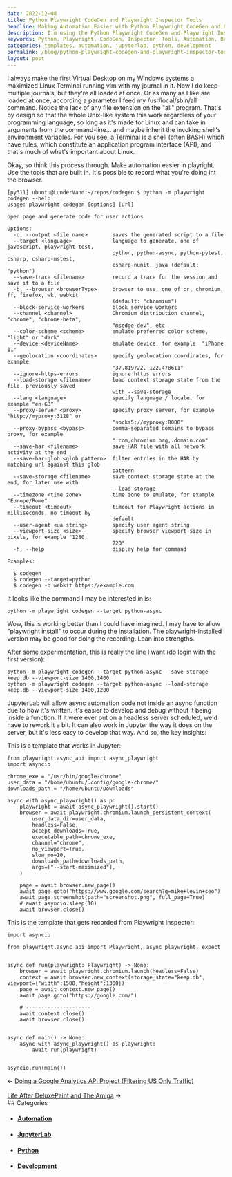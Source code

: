 ```yaml
---
date: 2022-12-08
title: Python Playwright CodeGen and Playwright Inspector Tools
headline: Making Automation Easier with Python Playwright CodeGen and Playwright Inspector Tools
description: I'm using the Python Playwright CodeGen and Playwright Inspector Tools to make automation easier. With the built-in tools I can record my browser activity and generate code for it. After experimenting with different commands, I was able to successfully run the python -m playwright codegen --target python-async command, allowing me to record my automation code in JupyterLab. I also created two templates for easier development.
keywords: Python, Playwright, CodeGen, Inspector, Tools, Automation, Browser, JupyterLab, Templates, Development, Headless, Server
categories: templates, automation, jupyterlab, python, development
permalink: /blog/python-playwright-codegen-and-playwright-inspector-tools/
layout: post
---
```



I always make the first Virtual Desktop on my Windows systems a maximized Linux
Terminal running vim with my journal in it. Now I do keep multiple journals,
but they're all loaded at once. Or as many as I like are loaded at once,
according a parameter I feed my /usr/local/sbin/all command. Notice the lack of
any file extension on the "all" program. That's by design so that the whole
Unix-like system this work regardless of your programming language, so long as
it's made for Linux and can take in arguments from the command-line... and
maybe inherit the invoking shell's environment variables. For you see, a
Terminal is a shell (often BASH) which have rules, which constitute an
application program interface (API), and that's much of what's important about
Linux.

Okay, so think this process through. Make automation easier in playright. Use
the tools that are built in. It's possible to record what you're doing int the
browser.

    [py311] ubuntu@LunderVand:~/repos/codegen $ python -m playwright codegen --help
    Usage: playwright codegen [options] [url]

    open page and generate code for user actions

    Options:
      -o, --output <file name>        saves the generated script to a file
      --target <language>             language to generate, one of javascript, playwright-test,
                                      python, python-async, python-pytest, csharp, csharp-mstest,
                                      csharp-nunit, java (default: "python")
      --save-trace <filename>         record a trace for the session and save it to a file
      -b, --browser <browserType>     browser to use, one of cr, chromium, ff, firefox, wk, webkit
                                      (default: "chromium")
      --block-service-workers         block service workers
      --channel <channel>             Chromium distribution channel, "chrome", "chrome-beta",
                                      "msedge-dev", etc
      --color-scheme <scheme>         emulate preferred color scheme, "light" or "dark"
      --device <deviceName>           emulate device, for example  "iPhone 11"
      --geolocation <coordinates>     specify geolocation coordinates, for example
                                      "37.819722,-122.478611"
      --ignore-https-errors           ignore https errors
      --load-storage <filename>       load context storage state from the file, previously saved
                                      with --save-storage
      --lang <language>               specify language / locale, for example "en-GB"
      --proxy-server <proxy>          specify proxy server, for example "http://myproxy:3128" or
                                      "socks5://myproxy:8080"
      --proxy-bypass <bypass>         comma-separated domains to bypass proxy, for example
                                      ".com,chromium.org,.domain.com"
      --save-har <filename>           save HAR file with all network activity at the end
      --save-har-glob <glob pattern>  filter entries in the HAR by matching url against this glob
                                      pattern
      --save-storage <filename>       save context storage state at the end, for later use with
                                      --load-storage
      --timezone <time zone>          time zone to emulate, for example "Europe/Rome"
      --timeout <timeout>             timeout for Playwright actions in milliseconds, no timeout by
                                      default
      --user-agent <ua string>        specify user agent string
      --viewport-size <size>          specify browser viewport size in pixels, for example "1280,
                                      720"
      -h, --help                      display help for command

    Examples:

      $ codegen
      $ codegen --target=python
      $ codegen -b webkit https://example.com

It looks like the command I may be interested in is:

    python -m playwright codegen --target python-async

Wow, this is working better than I could have imagined. I may have to allow
"playwright install" to occur during the installation. The playwright-installed
version may be good for doing the recording. Lean into strengths.

After some experimentation, this is really the line I want (do login with the
first version):

    python -m playwright codegen --target python-async --save-storage keep.db --viewport-size 1400,1400
    python -m playwright codegen --target python-async --load-storage keep.db --viewport-size 1400,1200

JupyterLab will allow async automation code not inside an async function due to
how it's written. It's easier to develop and debug without it being inside a
function. If it were ever put on a headless server scheduled, we'd have to
rework it a bit. It can also work in Jupyter the way it does on the server, but
it's less easy to develop that way. And so, the key insights:

This is a template that works in Jupyter:

    from playwright.async_api import async_playwright
    import asyncio

    chrome_exe = "/usr/bin/google-chrome"
    user_data = "/home/ubuntu/.config/google-chrome/"
    downloads_path = "/home/ubuntu/Downloads"

    async with async_playwright() as p:
        playwright = await async_playwright().start()
        browser = await playwright.chromium.launch_persistent_context(
            user_data_dir=user_data,
            headless=False,
            accept_downloads=True,
            executable_path=chrome_exe,
            channel="chrome",
            no_viewport=True,
            slow_mo=10,
            downloads_path=downloads_path,
            args=["--start-maximized"],
        )

        page = await browser.new_page()
        await page.goto("https://www.google.com/search?q=mike+levin+seo")
        await page.screenshot(path="screenshot.png", full_page=True)
        # await asyncio.sleep(10)
        await browser.close()

This is the template that gets recorded from Playwright Inspector:

    import asyncio

    from playwright.async_api import Playwright, async_playwright, expect


    async def run(playwright: Playwright) -> None:
        browser = await playwright.chromium.launch(headless=False)
        context = await browser.new_context(storage_state="keep.db", viewport={"width":1500,"height":1300})
        page = await context.new_page()
        await page.goto("https://google.com/")

        # ---------------------
        await context.close()
        await browser.close()


    async def main() -> None:
        async with async_playwright() as playwright:
            await run(playwright)


    asyncio.run(main())


<div class="arrow-links"><div class="post-nav-prev"><span class="arrow">&larr;&nbsp;</span><a href="/blog/doing-a-google-analytics-api-project-filtering-us-only-traffic/">Doing a Google Analytics API Project (Filtering US Only Traffic)</a></div> &nbsp; <div class="post-nav-next"><a href="/blog/life-after-deluxepaint-and-the-amiga/">Life After DeluxePaint and The Amiga</a><span class="arrow">&nbsp;&rarr;</span></div></div>
## Categories

<ul>
<li><h4><a href='/automation/'>Automation</a></h4></li>
<li><h4><a href='/jupyterlab/'>JupyterLab</a></h4></li>
<li><h4><a href='/python/'>Python</a></h4></li>
<li><h4><a href='/development/'>Development</a></h4></li></ul>